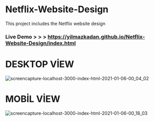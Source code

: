 # Netflix-Website-Design
This project includes the Netflix website design
### Live Demo > > > https://yilmazkadan.github.io/Netflix-Website-Design/index.html
# DESKTOP VİEW
![screencapture-localhost-3000-index-html-2021-01-06-00_04_02](https://user-images.githubusercontent.com/44698680/103708935-9828ea00-4fc2-11eb-8a83-fff57fe19b47.png)

# MOBİL VİEW
![screencapture-localhost-3000-index-html-2021-01-06-00_18_03](https://user-images.githubusercontent.com/44698680/103708931-94956300-4fc2-11eb-8758-e28967a56ddf.png)

